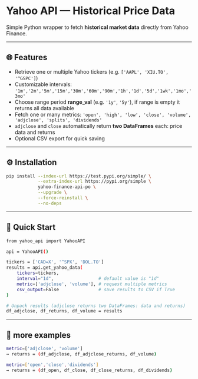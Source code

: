 # Yahoo API — Historical Price Data

Simple Python wrapper to fetch **historical market data** directly from Yahoo Finance.

---

## 🌐 Features
- Retrieve one or multiple Yahoo tickers (e.g. `['AAPL', 'XIU.TO', '^GSPC']`)
- Customizable intervals: `'1m','2m','5m','15m','30m','60m','90m','1h','1d','5d','1wk','1mo','3mo'`
- Choose range period **range_val** (e.g. `'1y'`, `'5y'`), if range is empty it returns all data available
- Fetch one or many metrics: `'open', 'high', 'low', 'close', 'volume', 'adjclose', 'splits', 'dividends'`
- `adjclose` and `close` automatically return **two DataFrames** each: price data and returns
- Optional CSV export for quick saving

---

## ⚙️ Installation

```bash
pip install --index-url https://test.pypi.org/simple/ \
            --extra-index-url https://pypi.org/simple \
            yahoo-finance-api-po \
            --upgrade \
            --force-reinstall \
            --no-deps
```

---

## 🚀 Quick Start
```bash
from yahoo_api import YahooAPI

api = YahooAPI()

tickers = ['CAD=X', '^SPX', 'DOL.TO']
results = api.get_yahoo_data(
    tickers=tickers,
    interval="1d",                 # default value is "1d"
    metric=['adjclose', 'volume'], # request multiple metrics
    csv_output=False               # save results to CSV if True
)

# Unpack results (adjclose returns two DataFrames: data and returns)
df_adjclose, df_returns, df_volume = results
```

---

## 🧠 more examples
```bash
metric=['adjclose', 'volume']
→ returns = (df_adjclose, df_adjclose_returns, df_volume)

metric=['open','close','dividends']
→ returns = (df_open, df_close, df_close_returns, df_dividends)
